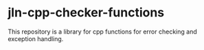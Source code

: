 # jln-cpp-checker-functions

This repository is a library for cpp functions for error checking and exception handling.
